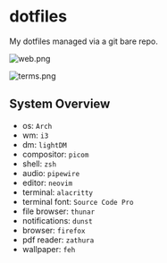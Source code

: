 # dotfiles

My dotfiles managed via a git bare repo.

![web.png](https://user-images.githubusercontent.com/88528865/186784562-6d503257-fa8b-48f5-b861-9fe09d061688.png)

![terms.png](https://user-images.githubusercontent.com/88528865/186796943-78ec67d9-15fd-4f6b-8651-810a2fa4a6d4.png)

## System Overview

* os: `Arch`
* wm: `i3`
* dm: `lightDM`
* compositor: `picom`
* shell: `zsh`
* audio: `pipewire`
* editor: `neovim`
* terminal: `alacritty`
* terminal font: `Source Code Pro`
* file browser: `thunar`
* notifications: `dunst`
* browser: `firefox`
* pdf reader: `zathura`
* wallpaper: `feh`
